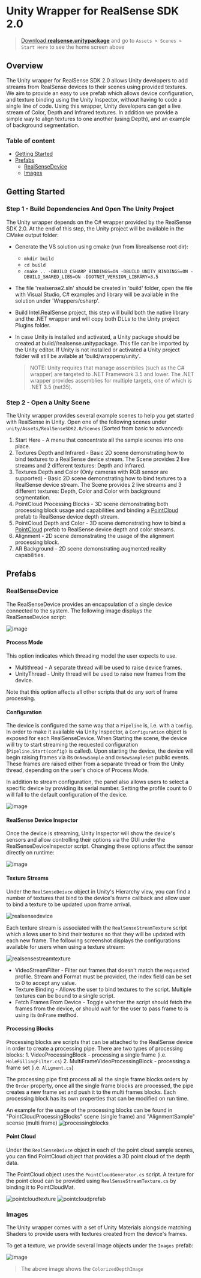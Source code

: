 # Unity Wrapper for RealSense SDK 2.0

> [Download **realsense.unitypackage**](http://realsense-hw-public.s3.amazonaws.com/rs-tests/realsense.unitypackage) and go to `Assets > Scenes > Start Here` to see the home screen above

## Overview

The Unity wrapper for RealSense SDK 2.0 allows Unity developers to add streams from RealSense devices to their scenes using provided textures. We aim to provide an easy to use prefab which allows device configuration, and texture binding using the Unity Inspector, without having to code a single line of code. Using this wrapper, Unity developers can get a live stream of Color, Depth and Infrared textures. In addition we provide a simple way to align textures to one another \(using Depth\), and an example of background segmentation.

### Table of content

* [Getting Started](unity.md#getting-started)
* [Prefabs](unity.md#prefabs)
  * [RealSenseDevice](unity.md#realSenseDevice)
  * [Images](unity.md#images)

## Getting Started

### Step 1 - Build Dependencies And Open The Unity Project

The Unity wrapper depends on the C\# wrapper provided by the RealSense SDK 2.0. At the end of this step, the Unity project will be available in the CMake output folder:

* Generate the VS solution using cmake \(run from librealsense root dir\):
  * `mkdir build`
  * `cd build`
  * `cmake .. -DBUILD_CSHARP_BINDINGS=ON -DBUILD_UNITY_BINDINGS=ON -DBUILD_SHARED_LIBS=ON -DDOTNET_VERSION_LIBRARY=3.5`
* The file 'realsense2.sln' should be created in 'build' folder, open the file with Visual Studio, C\# examples and library will be available in the solution under 'Wrappers/csharp'.
* Build Intel.RealSense project, this step will build both the native library and the .NET wrapper and will copy both DLLs to the Unity project Plugins folder.
* In case Unity is installed and activated, a Unity package should be created at build/\/realsense.unitypackage. This file can be imported by the Unity editor. If Unity is not installed or activated a Unity project folder will still be avilable at 'build/wrappers/unity'.

  > NOTE: Unity requires that manage assemblies \(such as the C\# wrapper\) are targeted to .NET Framework 3.5 and lower. The .NET wrapper provides assemblies for multiple targets, one of which is .NET 3.5 \(net35\).

### Step 2 - Open a Unity Scene

The Unity wrapper provides several example scenes to help you get started with RealSense in Unity. Open one of the following scenes under `unity/Assets/RealSenseSDK2.0/Scenes` \(Sorted from basic to advanced\):

1. Start Here - A menu that concentrate all the sample scenes into one place.
2. Textures Depth and Infrared - Basic 2D scene demonstrating how to bind textures to a RealSense device stream. The Scene provides 2 live streams and 2 different textures: Depth and Infrared.
3. Textures Depth and Color \(Only cameras with RGB sensor are supported\) - Basic 2D scene demonstrating how to bind textures to a RealSense device stream. The Scene provides 2 live streams and 3 different textures: Depth, Color and Color with background segmentation.
4. PointCloud Processing Blocks - 3D scene demonstrating both processing block usage and capabilities and binding a [PointCloud](unity.md#PointCloud) prefab to RealSense device depth stream.
5. PointCloud Depth and Color - 3D scene demonstrating how to bind a [PointCloud](unity.md#PointCloud) prefab to RealSense device depth and color streams.
6. Alignment - 2D scene demonstrating the usage of the alignment processing block.
7. AR Background - 2D scene demonstrating augmented reality capabilities.

## Prefabs

### RealSenseDevice

The RealSenseDevice provides an encapsulation of a single device connected to the system. The following image displays the RealSenseDevice script:

![image](https://user-images.githubusercontent.com/22654243/36370418-77bf062a-1567-11e8-98ee-c2489aeb1208.png)

#### Process Mode

This option indicates which threading model the user expects to use.

* Multithread - A separate thread will be used to raise device frames.
* UnityThread - Unity thread will be used to raise new frames from the device.

Note that this option affects all other scripts that do any sort of frame processing.

#### Configuration

The device is configured the same way that a `Pipeline` is, i.e. with a `Config`. In order to make it available via Unity Inspector, a `Configuration` object is exposed for each RealSenseDevice. When Starting the scene, the device will try to start streaming the requested configuration \(`Pipeline.Start(config)` is called\). Upon starting the device, the device will begin raising frames via its `OnNewSample` and `OnNewSampleSet` public events. These frames are raised either from a separate thread or from the Unity thread, depending on the user's choice of Process Mode.

In addition to stream configuration, the panel also allows users to select a specific device by providing its serial number. Setting the profile count to 0 will fall to the default configuration of the device.

![image](https://user-images.githubusercontent.com/22654243/36370385-5dbddb2a-1567-11e8-9c52-aa7ee988f19f.png)

#### RealSense Device Inspector

Once the device is streaming, Unity Inspector will show the device's sensors and allow controlling their options via the GUI under the RealSenseDeviceInspector script. Changing these options affect the sensor directly on runtime:

![image](https://user-images.githubusercontent.com/22654243/36370003-007a7bc2-1566-11e8-979f-e31617643e7a.png)

#### Texture Streams

Under the `RealSenseDeivce` object in Unity's Hierarchy view, you can find a number of textures that bind to the device's frame callback and allow user to bind a texture to be updated upon frame arrival.

![realsensedevice](https://user-images.githubusercontent.com/18511514/43199439-9e95952e-901a-11e8-9d43-b90cedb5d5d1.PNG)

Each texture stream is associated with the `RealSenseStreamTexture` script which allows user to bind their textures so that they will be updated with each new frame. The following screenshot displays the configurations available for users when using a texture stream:

![realsensestreamtexture](https://user-images.githubusercontent.com/18511514/43199495-d9f80160-901a-11e8-815c-f1de8c273e84.PNG)

* VideoStreamFilter - Filter out frames that doesn't match the requested profile. Stream and Format must be provided, the index field can be set to 0 to accept any value.
* Texture Binding - Allows the user to bind textures to the script. Multiple textures can be bound to a single script.
* Fetch Frames From Device - Toggle whether the script should fetch the frames from the device, or should wait for the user to pass frame to is using its `OnFrame` method.

#### Processing Blocks

Processing blocks are scripts that can be attached to the RealSense device in order to create a processing pipe. There are two types of processing blocks: 1. VideoProcessingBlock - processing a single frame \(i.e. `HoleFillingFilter.cs`\) 2. MultiFrameVideoProcessingBlock - processing a frame set \(i.e. `Aligment.cs`\)

The processing pipe first process all all the single frame blocks orders by the `Order` property, once all the single frame blocks are processed, the pipe creates a new frame set and push it to the multi frames blocks. Each processing block has its own properties that can be modified on run time.

An example for the usage of the processing blocks can be found in "PointCloudProcessingBlocks" scene \(single frame\) and "AlignmentSample" scense \(multi frame\) ![processingblocks](https://user-images.githubusercontent.com/18511514/43201391-0898b93c-9021-11e8-84e8-5801394136de.PNG)

#### Point Cloud

Under the `RealSenseDeivce` object in each of the point cloud sample scenes, you can find PointCloud object that provides a 3D point cloud of the depth data.

The PointCloud object uses the `PointCloudGenerator.cs` script. A texture for the point cloud can be provided using `RealSenseStreamTexture.cs` by binding it to PointCloudMat.

![pointcloudtexture](https://user-images.githubusercontent.com/18511514/43202279-c26ff440-9023-11e8-8bee-349d0faced57.PNG) ![pointcloudprefab](https://user-images.githubusercontent.com/18511514/43202278-c0e53c5c-9023-11e8-8fb9-a8a23f52a105.PNG)

### Images

The Unity wrapper comes with a set of Unity Materials alongside matching Shaders to provide users with textures created from the device's frames.

To get a texture, we provide several Image objects under the `Images` prefab:

![image](https://user-images.githubusercontent.com/22654243/35591778-cc043fce-0613-11e8-8138-3aa440e54513.png)

> The above image shows the `ColorizedDepthImage`

